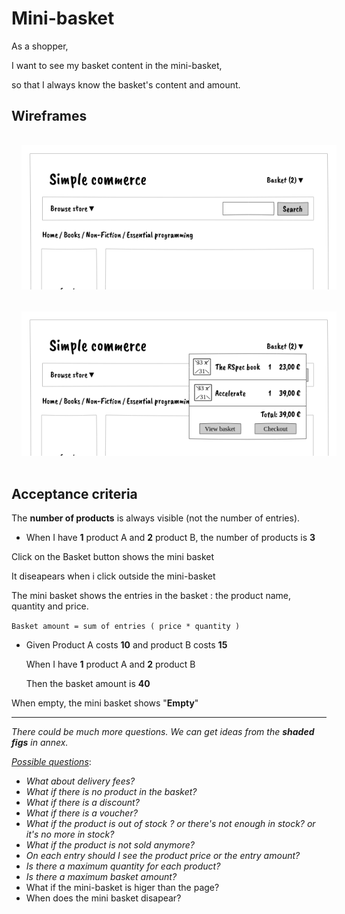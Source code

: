 # Mini-basket

As a shopper,

I want to see my basket content in the mini-basket,

so that I always know the basket's content and amount.

## Wireframes

<center>
<img src="../wireframes/plp.png" style="width:520px; margin:16px">
<img src="../wireframes/plp__mini-basket.png" style="width:520px; margin:16px">
</center>



## Acceptance criteria

The **number of products** is always visible (not the number of entries).

- When I have **1** product A and **2** product B, the number of products is **3**

Click on the Basket button shows the mini basket

It diseapears when i click outside the mini-basket

The mini basket shows the entries in the basket : the product name, quantity and price.

`Basket amount = sum of entries ( price * quantity )`

- Given Product A costs **10** and product B costs **15**

  When I have **1** product A and **2** product B

  Then the basket amount is **40**

When empty, the mini basket shows "**Empty**"

----

*There could be much more questions. We can get ideas from the **shaded figs** in annex.*

<u>*Possible questions*</u>:


- *What about delivery fees?*
- *What if there is no product in the basket?*
- *What if there is a discount?*
- *What if there is a voucher?*
- *What if the product is out of stock ? or there's not enough in stock? or it's no more in stock?*
- *What if the product is not sold anymore?*
- *On each entry should I see the product price or the entry amount?*
- *Is there a maximum quantity for each product?*
- *Is there a maximum basket amount?*
- What if the mini-basket is higer than the page?
- When does the mini basket disapear?
